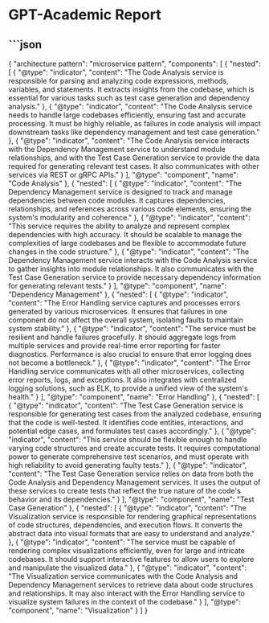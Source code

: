 # GPT-Academic Report
## ```json
{
  "architecture pattern": "microservice pattern",
  "components": [
    {
      "nested": [
        {
          "@type": "indicator",
          "content": "The Code Analysis service is responsible for parsing and analyzing code expressions, methods, variables, and statements. It extracts insights from the codebase, which is essential for various tasks such as test case generation and dependency analysis."
        },
        {
          "@type": "indicator",
          "content": "The Code Analysis service needs to handle large codebases efficiently, ensuring fast and accurate processing. It must be highly reliable, as failures in code analysis will impact downstream tasks like dependency management and test case generation."
        },
        {
          "@type": "indicator",
          "content": "The Code Analysis service interacts with the Dependency Management service to understand module relationships, and with the Test Case Generation service to provide the data required for generating relevant test cases. It also communicates with other services via REST or gRPC APIs."
        }
      ],
      "@type": "component",
      "name": "Code Analysis"
    },
    {
      "nested": [
        {
          "@type": "indicator",
          "content": "The Dependency Management service is designed to track and manage dependencies between code modules. It captures dependencies, relationships, and references across various code elements, ensuring the system's modularity and coherence."
        },
        {
          "@type": "indicator",
          "content": "This service requires the ability to analyze and represent complex dependencies with high accuracy. It should be scalable to manage the complexities of large codebases and be flexible to accommodate future changes in the code structure."
        },
        {
          "@type": "indicator",
          "content": "The Dependency Management service interacts with the Code Analysis service to gather insights into module relationships. It also communicates with the Test Case Generation service to provide necessary dependency information for generating relevant tests."
        }
      ],
      "@type": "component",
      "name": "Dependency Management"
    },
    {
      "nested": [
        {
          "@type": "indicator",
          "content": "The Error Handling service captures and processes errors generated by various microservices. It ensures that failures in one component do not affect the overall system, isolating faults to maintain system stability."
        },
        {
          "@type": "indicator",
          "content": "The service must be resilient and handle failures gracefully. It should aggregate logs from multiple services and provide real-time error reporting for faster diagnostics. Performance is also crucial to ensure that error logging does not become a bottleneck."
        },
        {
          "@type": "indicator",
          "content": "The Error Handling service communicates with all other microservices, collecting error reports, logs, and exceptions. It also integrates with centralized logging solutions, such as ELK, to provide a unified view of the system's health."
        }
      ],
      "@type": "component",
      "name": "Error Handling"
    },
    {
      "nested": [
        {
          "@type": "indicator",
          "content": "The Test Case Generation service is responsible for generating test cases from the analyzed codebase, ensuring that the code is well-tested. It identifies code entities, interactions, and potential edge cases, and formulates test cases accordingly."
        },
        {
          "@type": "indicator",
          "content": "This service should be flexible enough to handle varying code structures and create accurate tests. It requires computational power to generate comprehensive test scenarios, and must operate with high reliability to avoid generating faulty tests."
        },
        {
          "@type": "indicator",
          "content": "The Test Case Generation service relies on data from both the Code Analysis and Dependency Management services. It uses the output of these services to create tests that reflect the true nature of the code's behavior and its dependencies."
        }
      ],
      "@type": "component",
      "name": "Test Case Generation"
    },
    {
      "nested": [
        {
          "@type": "indicator",
          "content": "The Visualization service is responsible for rendering graphical representations of code structures, dependencies, and execution flows. It converts the abstract data into visual formats that are easy to understand and analyze."
        },
        {
          "@type": "indicator",
          "content": "The service must be capable of rendering complex visualizations efficiently, even for large and intricate codebases. It should support interactive features to allow users to explore and manipulate the visualized data."
        },
        {
          "@type": "indicator",
          "content": "The Visualization service communicates with the Code Analysis and Dependency Management services to retrieve data about code structures and relationships. It may also interact with the Error Handling service to visualize system failures in the context of the codebase."
        }
      ],
      "@type": "component",
      "name": "Visualization"
    }
  ]
}
```

